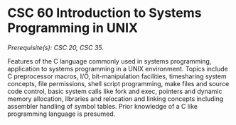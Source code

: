 # CSC 60 Introduction to Systems Programming in UNIX
*Prerequisite(s): CSC 20, CSC 35.*

Features of the C language commonly used in systems programming, application to systems 
programming in a UNIX environment. Topics include C preprocessor macros, I/O, bit-manipulation 
facilities, timesharing system concepts, file permissions, shell script programming, make files 
and source code control, basic system calls like fork and exec, pointers and dynamic memory 
allocation, libraries and relocation and linking concepts including assembler handling of symbol tables. 
Prior knowledge of a C like programming language is presumed. 
